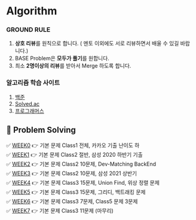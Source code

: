 # Algorithm


### GROUND RULE
1. **상호 리뷰**를 원칙으로 합니다. ( 멘토 이외에도 서로 리뷰하면서 배울 수 있길 바랍니다.)
2. BASE Problem은 **모두가 풀기**를 원합니다.
3. 최소 **2명이상의 리뷰**를 받아서 Merge 하도록 합니다.

### 알고리즘 학습 사이트 

1. [백준](https://www.acmicpc.net)
2. [Solved.ac](https://solved.ac)  
3. [프로그래머스](https://programmers.co.kr)  


## :dolphin: Problem Solving

✅  [WEEK0](https://github.com/Dev-StudyGroup/Algorithm/tree/main/Week_0) 👉 기본 문제 Class1 전체, 카카오 기출 난이도 하  
✅  [WEEK1](https://github.com/Dev-StudyGroup/Algorithm/tree/main/Week_1) 👉 기본 문제 Class2 절반, 삼성 2020 하반기 기출  
✅  [WEEK2](https://github.com/Dev-StudyGroup/Algorithm/tree/main/Week_2) 👉 기본 문제 Class2 10문제, Dev-Matching BackEnd  
✅  [WEEK3](https://github.com/Dev-StudyGroup/Algorithm/tree/main/Week_3) 👉 기본 문제 Class2 10문제, 삼성 2021 상반기  
✅  [WEEK4](https://github.com/Dev-StudyGroup/Algorithm/tree/main/Week_4) 👉 기본 문제 Class3 15문제, Union Find, 위상 정렬 문제  
✅  [WEEK5](https://github.com/Dev-StudyGroup/Algorithm/tree/main/Week_5) 👉 기본 문제 Class3 15문제, 그리디, 백트래킹 문제   
✅  [WEEK6](https://github.com/Dev-StudyGroup/Algorithm/tree/main/Week_6) 👉 기본 문제 Class3 7문제, Class5 문제 3문제  
✅  [WEEK7](https://github.com/Dev-StudyGroup/Algorithm/tree/main/Week_7) 👉 기본 문제 Class3 11문제 (마무리)  


